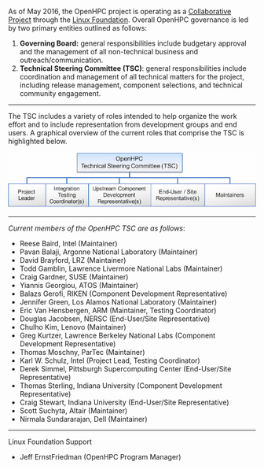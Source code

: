 As of May 2016, the OpenHPC project is operating as a [Collaborative Project](http://collabprojects.linuxfoundation.org) through the [Linux Foundation](http://www.linuxfoundation.org). Overall OpenHPC governance is led by two primary entities outlined as follows:

1. **Governing Board:** general responsibilities include budgetary approval and the management of all non-technical business and outreach/communication.
2. **Technical Steering Committee (TSC)**: general responsibilities include coordination and management of all technical matters for the project, including release management, component selections, and technical community engagement.


***
The TSC includes a variety of roles intended to help organize the work effort and to include representation from development groups and end users.  A graphical overview of the current roles that comprise the TSC is highlighted below. 


![TSC Overview](https://github.com/openhpc/ohpc/blob/master/misc/images/openhpc-tsc-overview.png)

***
_Current members of the OpenHPC TSC are as follows_:

* Reese Baird, Intel (Maintainer)
* Pavan Balaji, Argonne National Laboratory (Maintainer)
* David Brayford, LRZ (Maintainer)
* Todd Gamblin, Lawrence Livermore National Labs (Maintainer)
* Craig Gardner, SUSE (Maintainer)
* Yiannis Georgiou, ATOS (Maintainer)
* Balazs Gerofi, RIKEN (Component Development Representative)
* Jennifer Green, Los Alamos National Laboratory (Maintainer)
* Eric Van Hensbergen, ARM (Maintainer, Testing Coordinator)
* Douglas Jacobsen, NERSC (End-User/Site Representative)
* Chulho Kim, Lenovo (Maintainer)
* Greg Kurtzer, Lawrence Berkeley National Labs (Component Development Representative)
* Thomas Moschny, ParTec (Maintainer)
* Karl W. Schulz, Intel (Project Lead, Testing Coordinator)
* Derek Simmel, Pittsburgh Supercomputing Center (End-User/Site Representative)
* Thomas Sterling, Indiana University (Component Development Representative)
* Craig Stewart, Indiana University (End-User/Site Representative)
* Scott Suchyta, Altair (Maintainer)
* Nirmala Sundararajan, Dell (Maintainer)

***

Linux Foundation Support

* Jeff ErnstFriedman (OpenHPC Program Manager)



